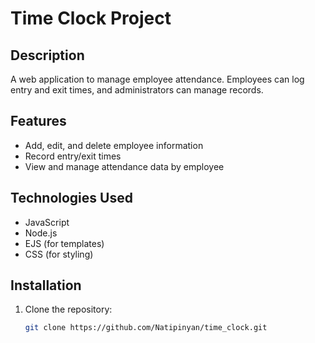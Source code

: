 # Time Clock Project

## Description
A web application to manage employee attendance. Employees can log entry and exit times, and administrators can manage records.

## Features
- Add, edit, and delete employee information
- Record entry/exit times
- View and manage attendance data by employee

## Technologies Used
- JavaScript
- Node.js
- EJS (for templates)
- CSS (for styling)

## Installation
1. Clone the repository:
   ```bash
   git clone https://github.com/Natipinyan/time_clock.git
